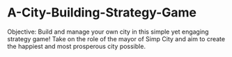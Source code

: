 # A-City-Building-Strategy-Game
Objective: Build and manage your own city in this simple yet engaging strategy game! Take on the role of the mayor of Simp City and aim to create the happiest and most prosperous city possible.
